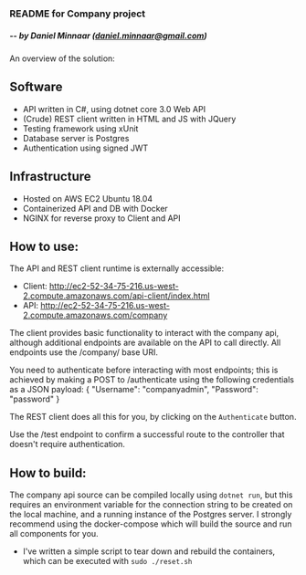 ### README for Company project
##### -- by Daniel Minnaar (daniel.minnaar@gmail.com)

An overview of the solution:
## Software
* API written in C#, using dotnet core 3.0 Web API
* (Crude) REST client written in HTML and JS with JQuery
* Testing framework using xUnit
* Database server is Postgres
* Authentication using signed JWT

## Infrastructure
* Hosted on AWS EC2 Ubuntu 18.04
* Containerized API and DB with Docker
* NGINX for reverse proxy to Client and API

## How to use:
The API and REST client runtime is externally accessible:
* Client: http://ec2-52-34-75-216.us-west-2.compute.amazonaws.com/api-client/index.html
* API: http://ec2-52-34-75-216.us-west-2.compute.amazonaws.com/company


The client provides basic functionality to interact with the company api, although additional endpoints are available on the API to call directly. All endpoints use the /company/ base URI.

You need to authenticate before interacting with most endpoints; this is achieved by making a POST to /authenticate using the following credentials as a JSON payload:
{
   "Username": "companyadmin",
   "Password": "password"
}

The REST client does all this for you, by clicking on the `Authenticate` button.

Use the /test endpoint to confirm a successful route to the controller that doesn't require authentication.

## How to build:
The company api source can be compiled locally using `dotnet run`, but this requires an environment variable for the connection string to be created on the local machine, and a running instance of the Postgres server. I strongly recommend using the docker-compose which will build the source and run all components for you.

* I've written a simple script to tear down and rebuild the containers, which can be executed with `sudo ./reset.sh`
